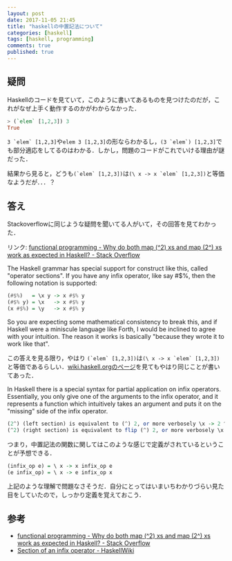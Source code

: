 ```yaml
---
layout: post
date: 2017-11-05 21:45
title: "haskellの中置記法について"
categories: [haskell]
tags: [haskell, programming]
comments: true
published: true
---
```


## 疑問

Haskellのコードを見ていて，このように書いてあるものを見つけたのだが，これがなぜ上手く動作するのかがわからなかった．

```haskell
> (`elem` [1,2,3]) 3
True
```

```3 `elem` [1,2,3]```や```elem 3 [1,2,3]```の形ならわかるし，```(3 `elem`) [1,2,3]```でも部分適応をしてるのはわかる．しかし，問題のコードがこれでいける理由が謎だった．

結果から見ると，どうも```(`elem` [1,2,3])```は```(\ x -> x `elem` [1,2,3])```と等価なようだが．．．？

## 答え

Stackoverflowに同じような疑問を聞いてる人がいて，その回答を見てわかった．

リンク: [functional programming - Why do both map (^2) xs and map (2^) xs work as expected in Haskell? - Stack Overflow](https://stackoverflow.com/questions/4703576/why-do-both-map-2-xs-and-map-2-xs-work-as-expected-in-haskell/4703600)

>
The Haskell grammar has special support for construct like this, called "operator sections". If you have any infix operator, like say #$%, then the following notation is supported:
```haskell
(#$%)   = \x y -> x #$% y
(#$% y) = \x   -> x #$% y
(x #$%) = \y   -> x #$% y
```
So you are expecting some mathematical consistency to break this, and if Haskell were a miniscule language like Forth, I would be inclined to agree with your intuition. The reason it works is basically "because they wrote it to work like that".

この答えを見る限り，やはり ```(`elem` [1,2,3])```は```(\ x -> x `elem` [1,2,3])```と等価であるらしい．[wiki.haskell.orgのページ](https://wiki.haskell.org/Section_of_an_infix_operator)を見てもやはり同じことが書いてあった．

>
In Haskell there is a special syntax for partial application on infix operators. Essentially, you only give one of the arguments to the infix operator, and it represents a function which intuitively takes an argument and puts it on the "missing" side of the infix operator.
>
```haskell
(2^) (left section) is equivalent to (^) 2, or more verbosely \x -> 2 ^ x
(^2) (right section) is equivalent to flip (^) 2, or more verbosely \x -> x ^ 2
```

つまり，中置記法の関数に関してはこのような感じで定義がされているということが予想できる．

```haskell
(infix_op e) = \ x -> x infix_op e
(e infix_op) = \ x -> e infix_op x
```

上記のような理解で問題なさそうだ．自分にとってはいまいちわかりづらい見た目をしていたので，しっかり定義を覚えておこう．

## 参考
- [functional programming - Why do both map (^2) xs and map (2^) xs work as expected in Haskell? - Stack Overflow](https://stackoverflow.com/questions/4703576/why-do-both-map-2-xs-and-map-2-xs-work-as-expected-in-haskell/4703600)
- [Section of an infix operator - HaskellWiki](https://wiki.haskell.org/Section_of_an_infix_operator)

